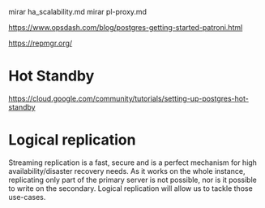 mirar ha_scalability.md
mirar pl-proxy.md

https://www.opsdash.com/blog/postgres-getting-started-patroni.html

https://repmgr.org/


# Hot Standby
https://cloud.google.com/community/tutorials/setting-up-postgres-hot-standby



# Logical replication
Streaming replication is a fast, secure and is a perfect mechanism for high availability/disaster recovery needs. As it works on the whole instance, replicating only part of the primary server is not possible, nor is it possible to write on the secondary. Logical replication will allow us to tackle those use-cases.

